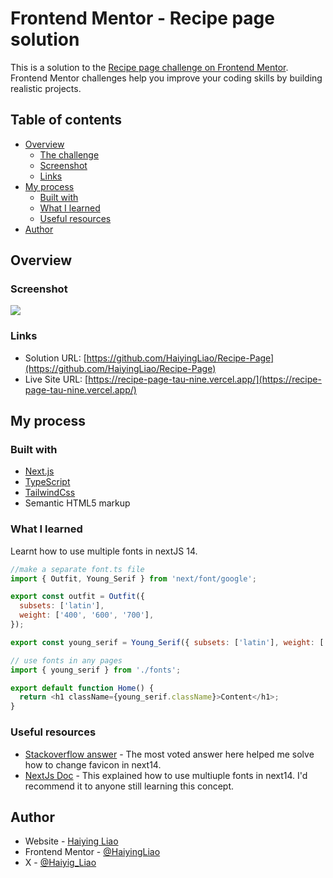 # Frontend Mentor - Recipe page solution

This is a solution to the [Recipe page challenge on Frontend Mentor](https://www.frontendmentor.io/challenges/recipe-page-KiTsR8QQKm). Frontend Mentor challenges help you improve your coding skills by building realistic projects.

## Table of contents

- [Overview](#overview)
  - [The challenge](#the-challenge)
  - [Screenshot](#screenshot)
  - [Links](#links)
- [My process](#my-process)
  - [Built with](#built-with)
  - [What I learned](#what-i-learned)
  - [Useful resources](#useful-resources)
- [Author](#author)

## Overview

### Screenshot

![](./screenshot.jpg)

### Links

- Solution URL: [https://github.com/HaiyingLiao/Recipe-Page](https://github.com/HaiyingLiao/Recipe-Page)
- Live Site URL: [https://recipe-page-tau-nine.vercel.app/](https://recipe-page-tau-nine.vercel.app/)

## My process

### Built with

- [Next.js](https://nextjs.org/)
- [TypeScript](https://www.typescriptlang.org/)
- [TailwindCss](https://tailwindcss.com/)
- Semantic HTML5 markup

### What I learned

Learnt how to use multiple fonts in nextJS 14.

```js
//make a separate font.ts file
import { Outfit, Young_Serif } from 'next/font/google';

export const outfit = Outfit({
  subsets: ['latin'],
  weight: ['400', '600', '700'],
});

export const young_serif = Young_Serif({ subsets: ['latin'], weight: ['400'] });
```

```js
// use fonts in any pages
import { young_serif } from './fonts';

export default function Home() {
  return <h1 className={young_serif.className}>Content</h1>;
}
```

### Useful resources

- [Stackoverflow answer](https://stackoverflow.com/questions/75674866/adding-favicon-to-nextjs-app-router-application) - The most voted answer here helped me solve how to change favicon in next14.
- [NextJs Doc](https://nextjs.org/docs/app/building-your-application/optimizing/fonts) - This explained how to use multiuple fonts in next14. I'd recommend it to anyone still learning this concept.

## Author

- Website - [Haiying Liao](https://haiying-liao.vercel.app/)
- Frontend Mentor - [@HaiyingLiao](https://www.frontendmentor.io/profile/HaiyingLiao)
- X - [@Haiyig_Liao](https://x.com/Haiying_Liao)
